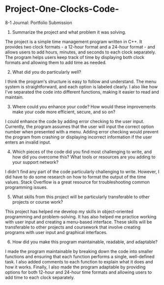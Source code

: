 # Project-One-Clocks-Code-
8-1 Journal: Portfolio Submission

1. Summarize the project and what problem it was solving.

The project is a simple time management program written in C++. It provides two clock formats - a 12-hour format and a 24-hour format - and allows users to add hours, minutes, and seconds to each clock separately. The program helps users keep track of time by displaying both clock formats and allowing them to add time as needed.

2. What did you do particularly well?

I think the program's structure is easy to follow and understand. The menu system is straightforward, and each option is labeled clearly. I also like how I've separated the code into different functions, making it easier to read and maintain.

3. Where could you enhance your code? How would these improvements make your code more efficient, secure, and so on?

I could enhance the code by adding error checking to the user input. Currently, the program assumes that the user will input the correct option number when presented with a menu. Adding error checking would prevent the program from crashing or displaying incorrect information if the user enters an invalid input.

4. Which pieces of the code did you find most challenging to write, and how did you overcome this? What tools or resources are you adding to your support network?

I didn't find any part of the code particularly challenging to write. However, I did have to do some research on how to format the output of the time values. Stack Overflow is a great resource for troubleshooting common programming issues.

5. What skills from this project will be particularly transferable to other projects or course work?

This project has helped me develop my skills in object-oriented programming and problem-solving. It has also helped me practice working with user input and creating a menu-based interface. These skills will be transferable to other projects and coursework that involve creating programs with user input and graphical interfaces.

6. How did you make this program maintainable, readable, and adaptable?

I made the program maintainable by breaking down the code into smaller functions and ensuring that each function performs a single, well-defined task. I also added comments to each function to explain what it does and how it works. Finally, I also made the program adaptable by providing options for both 12-hour and 24-hour time formats and allowing users to add time to each clock separately.
